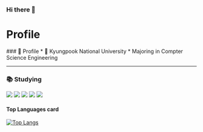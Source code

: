 ### Hi there 👋

<h1> Profile </h1>
### 🌟 Profile
* 🏫 Kyungpook National University
* Majoring in Compter Science Engineering

---

### 📚 Studying

<img src="https://img.shields.io/badge/C-A8B9CC?style=flat&logo=React&logoColor=white"/>
<img src="https://img.shields.io/badge/C++-00599C?style=flat&logo=React&logoColor=white"/>
<img src="https://img.shields.io/badge/Python-3776AB?style=flat&logo=React&logoColor=white"/>
<img src="https://img.shields.io/badge/HTML5-E34F26?style=flat&logo=React&logoColor=white"/>
<img src="https://img.shields.io/badge/CSS3-1572B6?style=flat&logo=React&logoColor=white"/>

#### Top Languages card

[![Top Langs](https://github-readme-stats.vercel.app/api/top-langs/?username=2Sumin)](https://github.com/2Sumin/github-readme-stats)

<!--
**2Sumin/2Sumin** is a ✨ _special_ ✨ repository because its `README.md` (this file) appears on your GitHub profile.

Here are some ideas to get you started:

- 🔭 I’m currently working on ...
- 🌱 I’m currently learning ...
- 👯 I’m looking to collaborate on ...
- 🤔 I’m looking for help with ...
- 💬 Ask me about ...
- 📫 How to reach me: ...
- 😄 Pronouns: ...
- ⚡ Fun fact: ...
-->
